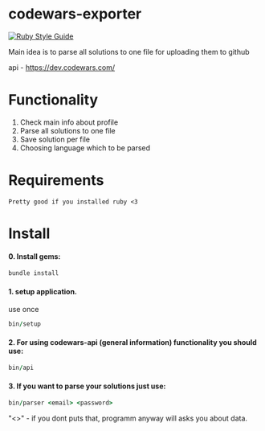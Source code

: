 # codewars-exporter

[![Ruby Style Guide](https://img.shields.io/badge/code_style-rubocop-brightgreen.svg)](https://github.com/rubocop/rubocop)

Main idea is to parse all solutions to one file for uploading them to github

api - https://dev.codewars.com/

# Functionality

1. Check main info about profile
2. Parse all solutions to one file
3. Save solution per file
4. Choosing language which to be parsed

# Requirements
```
Pretty good if you installed ruby <3
```

# Install
#### 0. Install gems:
```ruby
bundle install
```

#### 1. setup application.

use once
```ruby
bin/setup
```

#### 2. For using codewars-api (general information) functionality you should use:
```ruby
bin/api
```

#### 3. If you want to parse your solutions just use:
```ruby
bin/parser <email> <password>
```

"<>" - if you dont puts that, programm anyway will asks you about data.

